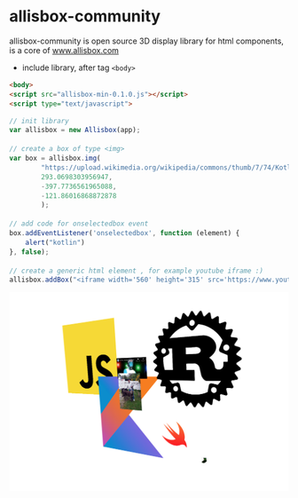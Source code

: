 # allisbox-community

allisbox-community is open source 3D display library for html components, is a core of www.allisbox.com

* include library, after tag `<body>`

```html
<body>
<script src="allisbox-min-0.1.0.js"></script>
<script type="text/javascript">
```

```javascript
// init library
var allisbox = new Allisbox(app);

// create a box of type <img>
var box = allisbox.img(
		"https://upload.wikimedia.org/wikipedia/commons/thumb/7/74/Kotlin-logo.svg/1200px-Kotlin-logo.svg.png",
		293.0698303956947,
		-397.7736561965088,
		-121.86016868872878
		);

// add code for onselectedbox event	
box.addEventListener('onselectedbox', function (element) {
    alert("kotlin")
}, false);

// create a generic html element , for example youtube iframe :)
allisbox.addBox("<iframe width='560' height='315' src='https://www.youtube.com/embed/FGBhQbmPwH8' frameborder='0'  allowfullscreen></iframe>");
```
<img src="https://raw.githubusercontent.com/chinostroza/allisbox/master/screen_example.png" />
